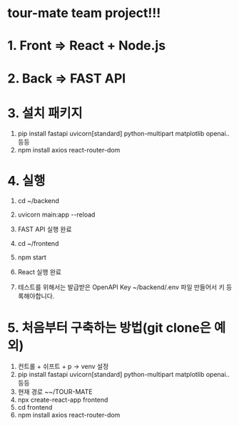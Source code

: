 # tour-mate team project!!!

# 1. Front => React + Node.js

# 2. Back => FAST API

# 3. 설치 패키지
1. pip install fastapi uvicorn[standard] python-multipart matplotlib openai.. 등등
2. npm install axios react-router-dom

# 4. 실행
1. cd ~/backend
2. uvicorn main:app --reload
3. FAST API 실행 완료

4. cd ~/frontend
5. npm start
6. React 실행 완료

7. 테스트를 위해서는 발급받은 OpenAPI Key ~/backend/.env 파일 만들어서 키 등록해야합니다.

# 5. 처음부터 구축하는 방법(git clone은 예외)
1. 컨트롤 + 쉬프트 + p -> venv 설정
2. pip install fastapi uvicorn[standard] python-multipart matplotlib openai.. 등등
3. 현재 경로 ~~/TOUR-MATE
4. npx create-react-app frontend
5. cd frontend
6. npm install axios react-router-dom

